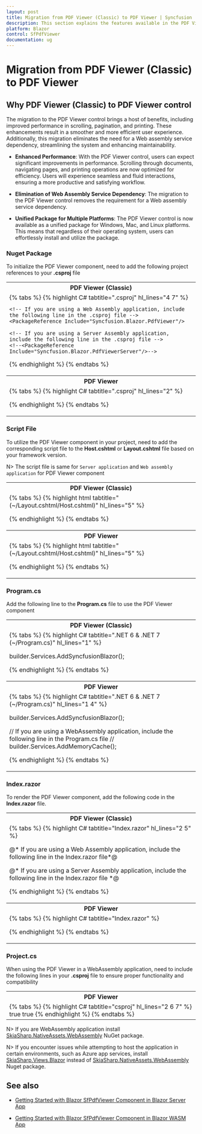 ```yaml
---
layout: post
title: Migration from PDF Viewer (Classic) to PDF Viewer | Syncfusion
description: This section explains the features available in the PDF Viewer control compared to PDF Viewer (Classic).
platform: Blazor
control: SfPdfViewer
documentation: ug
---
```


# Migration from PDF Viewer (Classic) to PDF Viewer

## Why PDF Viewer (Classic) to PDF Viewer control

The migration to the PDF Viewer control brings a host of benefits, including improved performance in scrolling, pagination, and printing. These enhancements result in a smoother and more efficient user experience. Additionally, this migration eliminates the need for a Web assembly service dependency, streamlining the system and enhancing maintainability.

* **Enhanced Performance**:
With the PDF Viewer control, users can expect significant improvements in performance. Scrolling through documents, navigating pages, and printing operations are now optimized for efficiency. Users will experience seamless and fluid interactions, ensuring a more productive and satisfying workflow.

* **Elimination of Web Assembly Service Dependency**:
The migration to the PDF Viewer control removes the requirement for a Web assembly service dependency.

* **Unified Package for Multiple Platforms**:
The PDF Viewer control is now available as a unified package for Windows, Mac, and Linux platforms. This means that regardless of their operating system, users can effortlessly install and utilize the package.

### Nuget Package

To initialize the PDF Viewer component, need to add the following project references to your **.csproj** file

<table>
<tr>
<th>PDF Viewer (Classic)</th>
</tr>
<tr>
<td>
{% tabs %}
{% highlight C# tabtitle=".csproj" hl_lines="4 7" %}

<ItemGroup>

	<!-- If you are using a Web Assembly application, include the following line in the .csproj file -->
	<PackageReference Include="Syncfusion.Blazor.PdfViewer"/>

    <!-- If you are using a Server Assembly application, include the following line in the .csproj file -->
	<!--<PackageReference Include="Syncfusion.Blazor.PdfViewerServer"/>-->
		
</ItemGroup>

{% endhighlight %}
{% endtabs %}
</td>
</tr>
<tr>
<th>PDF Viewer</th>
</tr>
<tr>
<td>
{% tabs %}
{% highlight C# tabtitle=".csproj" hl_lines="2" %}

<ItemGroup>
    <PackageReference Include="Syncfusion.Blazor.SfPdfViewer"/>
</ItemGroup>

{% endhighlight %}
{% endtabs %}
</td>
</tr>
</table>

### Script File

To utilize the PDF Viewer component in your project, need to add the corresponding script file to the **Host.cshtml** or **Layout.cshtml** file based on your framework version.

N> The script file is same for `Server application` and `Web assembly application` for PDF Viewer component

<table>
<tr>
<th>PDF Viewer (Classic)</th>
</tr>
<tr>
<td>
{% tabs %}
{% highlight html tabtitle="(~/Layout.cshtml/Host.cshtml)" hl_lines="5" %}

<head>
    <!-- Syncfusion Blazor PDF Viewer controls theme style sheet -->
    <link href="_content/Syncfusion.Blazor.Themes/bootstrap5.css" rel="stylesheet" />
    <!-- Syncfusion Blazor PDF Viewer controls scripts -->
    <script src="_content/Syncfusion.Blazor.PdfViewer/scripts/syncfusion-blazor-pdfviewer.min.js" type="text/javascript"></script>
</head>

{% endhighlight %}
{% endtabs %}
</td>
</tr>
<tr>
<th>PDF Viewer</th>
</tr>
<tr>
<td>
{% tabs %}
{% highlight html tabtitle="(~/Layout.cshtml/Host.cshtml)" hl_lines="5" %}

<head>
    <!-- Syncfusion Blazor SfPdfViewer controls theme style sheet -->
    <link href="_content/Syncfusion.Blazor.Themes/bootstrap5.css" rel="stylesheet" />
    <!-- Syncfusion Blazor SfPdfViewer controls scripts -->
    <script src="_content/Syncfusion.Blazor.SfPdfViewer/scripts/syncfusion-blazor-sfpdfviewer.min.js" type="text/javascript"></script>
</head>

{% endhighlight %}
{% endtabs %}
</td>
</tr>
</table>

### Program.cs

Add the following line to the **Program.cs** file to use the PDF Viewer component

<table>
<tr>
<th>PDF Viewer (Classic)</th>
</tr>
<tr>
<td>
{% tabs %}
{% highlight C# tabtitle=".NET 6 & .NET 7 (~/Program.cs)" hl_lines="1" %}

builder.Services.AddSyncfusionBlazor();

{% endhighlight %}
{% endtabs %}
</td>
</tr>

<tr>
<th>PDF Viewer</th>
</tr>
<tr>
<td>
{% tabs %}
{% highlight C# tabtitle=".NET 6 & .NET 7 (~/Program.cs)" hl_lines="1 4" %}

builder.Services.AddSyncfusionBlazor();

// If you are using a WebAssembly application, include the following line in the Program.cs file
// builder.Services.AddMemoryCache();

{% endhighlight %}
{% endtabs %}
</td>
</tr>
</table>

### Index.razor

To render the PDF Viewer component, add the following code in the **Index.razor** file.

<table>
<tr>
<th>PDF Viewer (Classic)</th>
</tr>
<tr>
<td>
{% tabs %}
{% highlight C# tabtitle="Index.razor" hl_lines="2 5" %}

@* If you are using a Web Assembly application, include the following line in the Index.razor file*@
<SfPdfViewer DocumentPath="PDF_Succinctly.pdf" ServiceUrl="api/pdfviewer" Height="100%" Width="100%"></SfPdfViewer>

@* If you are using a Server Assembly application, include the following line in the Index.razor file
<SfPdfViewerServer DocumentPath="PDF_Succinctly.pdf" Height="100%" Width="100%"></SfPdfViewerServer>*@

{% endhighlight %}
{% endtabs %}

</td>
</tr>
<tr>
<th>PDF Viewer</th>
</tr>
<tr>
<td>
{% tabs %}
{% highlight C# tabtitle="Index.razor" %}

<SfPdfViewer2 DocumentPath="PDF_Succinctly.pdf" Height="100%" Width="100%"></SfPdfViewer2>

{% endhighlight %}
{% endtabs %}
</td>
</tr>
</table>

### Project.cs

When using the PDF Viewer in a WebAssembly application, need to include the following lines in your **.csproj** file to ensure proper functionality and compatibility 

<table>
<tr>
<th>PDF Viewer</th>
</tr>
<tr>
<td>
{% tabs %}
{% highlight C# tabtitle="csproj" hl_lines="2 6 7" %}
<ItemGroup>
    <NativeFileReference Include="$(SkiaSharpStaticLibraryPath)\2.0.23\*.a" />
</ItemGroup>

<PropertyGroup>
	<WasmNativeStrip>true</WasmNativeStrip>
	<WasmBuildNative>true</WasmBuildNative>
</PropertyGroup>
{% endhighlight %}
{% endtabs %}
</td>
</tr>
</table>

N> If you are WebAssembly application install [SkiaSharp.NativeAssets.WebAssembly](https://www.nuget.org/packages/SkiaSharp.NativeAssets.WebAssembly) NuGet package.

N> If you encounter issues while attempting to host the application in certain environments, such as Azure app services, install [SkiaSharp.Views.Blazor](https://www.nuget.org/packages/SkiaSharp.Views.Blazor) instead of [SkiaSharp.NativeAssets.WebAssembly](https://www.nuget.org/packages/SkiaSharp.NativeAssets.WebAssembly) Nuget package.

## See also

* [Getting Started with Blazor SfPdfViewer Component in Blazor Server App](./getting-started/server-side-application)

* [Getting Started with Blazor SfPdfViewer Component in Blazor WASM App](./getting-started/web-assembly-application)